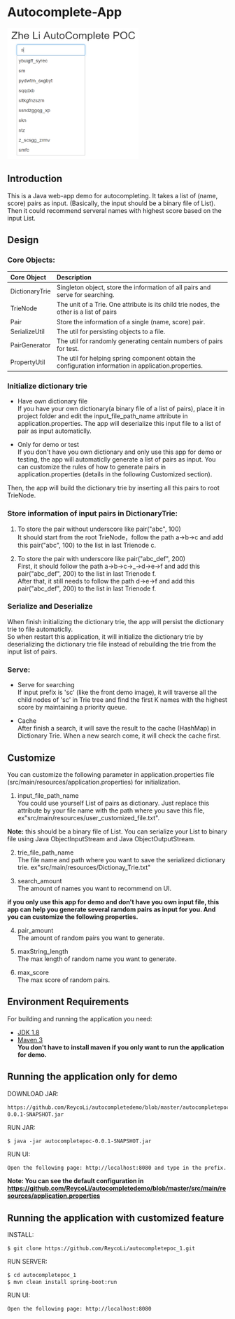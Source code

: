 # Autocomplete-App
<img src="https://github.com/ReycoLi/autocompletedemo/blob/master/app_preview0.png" height="300" width="300">

## Introduction
 This is a Java web-app demo for autocompleting. It takes a list of (name, score) pairs as input. (Basically, the input should be a binary file of List<Pair>). Then it could recommend serveral names with highest score based on the input List.
  
  
## Design
### Core Objects:
| Core Object | Description |
| :--- | :--- |
| DictionaryTrie | Singleton object, store the information of all pairs and serve for searching. |
| TrieNode | The unit of a Trie. One attribute is its child trie nodes, the other is a list of pairs |
| Pair | Store the information of a single (name, score) pair. |
| SerializeUtil | The util for persisting objects to a file. |
| PairGenerator | The util for randomly generating centain numbers of pairs for test. |
| PropertyUtil | The util for helping spring component obtain the configuration information in application.properties. |

### Initialize dictionary trie

* Have own dictionary file   
If you have your own dictionary(a binary file of a list of pairs), place it in project folder and edit the input_file_path_name attribute in application.properties. The app will deserialize this input file to a list of pair as input automaticlly.  
  
* Only for demo or test  
If you don't have you own dictionary and only use this app for demo or testing, the app will automaticlly generate a list of pairs as input. You can customize the rules of how to generate pairs in application.properties (details in the following Customized section).
  
Then, the app will build the dictionary trie by inserting all this pairs to root TrieNode.
  
### Store information of input pairs in DictionaryTrie:    
1. To store the pair without underscore like pair("abc", 100)  
    It should start from the root TrieNode，follow the path a->b->c and add this pair("abc", 100) to the list in last Trienode c.
  
2. To store the pair with underscore like pair("abc_def", 200)  
    First, it should follow the path a->b->c->_->d->e->f and add this pair("abc_def", 200) to the list in last Trienode f.    
    After that, it still needs to follow the path d->e->f and add this pair("abc_def", 200) to the list in last Trienode f. 
      
### Serialize and Deserialize
When finish initializing the dictionary trie, the app will persist the dictionary trie to file automaticlly.  
So when restart this application, it will initialize the dictionary trie by deserializing the dictionary trie file instead of rebuilding the trie from the input list of pairs. 
  
### Serve:
* Serve for searching  
    If input prefix is 'sc' (like the front demo image), it will traverse all the child nodes of 'sc' in Trie tree and find the first K     names with the highest score by maintaining a priority queue.
    
* Cache    
    After finish a search, it will save the result to the cache (HashMap) in Dictionary Trie. When a new search come, it will check the cache first.
  
  
## Customize
You can customize the following parameter in application.properties file (src/main/resources/application.properties) for initialization.

1. input_file_path_name  
You could use yourself List of pairs as dictionary. Just replace this attribute by your file name with the path where you save this file, ex"src/main/resources/user_customized_file.txt". 
  
**Note:** this should be a binary file of List<Pair>. You can serialize your List<Pair> to binary file using Java ObjectInputStream and Java ObjectOutputStream.

2. trie_file_path_name  
The file name and path where you want to save the serialized dictionary trie. ex"src/main/resources/Dictionay_Trie.txt"

3. search_amount  
The amount of names you want to recommend on UI.
  
**if you only use this app for demo and don't have you own input file, this app can help you generate several ramdom pairs as input for you. And you can customize the following properties.**
  
4. pair_amount  
The amount of random pairs you want to generate.

5. maxString_length  
The max length of random name you want to generate.

6. max_score  
The max score of random pairs.
  
  
## Environment Requirements

For building and running the application you need:

- [JDK 1.8](http://www.oracle.com/technetwork/java/javase/downloads/jdk8-downloads-2133151.html)
- [Maven 3](https://maven.apache.org)  
**You don't have to install maven if you only want to run the application for demo.**
  
  
## Running the application only for demo
DOWNLOAD JAR:
```shell
https://github.com/ReycoLi/autocompletedemo/blob/master/autocompletepoc-0.0.1-SNAPSHOT.jar
```

RUN JAR:
```shell
$ java -jar autocompletepoc-0.0.1-SNAPSHOT.jar
```

RUN UI:
```bash
Open the following page: http://localhost:8080 and type in the prefix.
```  
**Note: You can see the default configuration in https://github.com/ReycoLi/autocompletedemo/blob/master/src/main/resources/application.properties**
  
  
## Running the application with customized feature

INSTALL:

```shell
$ git clone https://github.com/ReycoLi/autocompletepoc_1.git
```

RUN SERVER:
```shell
$ cd autocompletepoc_1
$ mvn clean install spring-boot:run
```

RUN UI:
```bash
Open the following page: http://localhost:8080
```

